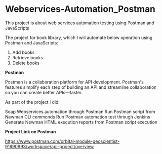 # Webservices-Automation_Postman
This project is about web services automation testing using Postman and JavaScripts

The project for book library, which I will automate below operation using Postman and JavaScripts:

1. Add books
2. Retrieve books
3. Delete books

**Postman**

Postman is a collaboration platform for API development. Postman's features simplify each step of building an API and streamline collaboration so you can create better APIs—faster.

As part of the project I did:

Soap Webservices automation through Postman
Run Postman script from Newman CLI commonds
Run Postman automation test through Jenkins
Generate Newman HTML execution reports from Postman script execution


**Project Link on Postman**

https://www.postman.com/orbital-module-geoscientist-91690993/workspace/api-project/overview

